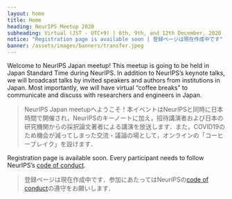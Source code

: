 ```yaml
---
layout: home
title: Home
heading: NeurIPS Meetup 2020
subheading: Virtual (JST - UTC+9) | 6th, 9th, and 12th December, 2020
notice: "Registration page is available soon | 登録ページは現在作成中です" 
banner: /assets/images/banners/transfer.jpeg
---
```


Welcome to NeurIPS Japan meetup! This meetup is going to be held in Japan Standard Time during NeurIPS. In addition to NeurIPS’s keynote talks, we will broadcast talks by invited speakers and authors from institutions in Japan. Most importantly, we will have virtual “coffee breaks” to communicate and discuss with researchers and engineers in Japan. 
> NeurIPS Japan meetupへようこそ！本イベントはNeurIPSと同時に日本時間で開催され，NeurIPSのキーノートに加え，招待講演者および日本の研究機関からの採択論文著者による講演を放送します．また，COVID19のため機会が減ってしまった交流・議論の場として，オンラインの「コーヒーブレイク」を設けます．

Registration page is available soon. Every participant needs to follow NeurIPS’s [code of conduct](https://nips.cc/public/CodeOfConduct). 
> 登録ページは現在作成中です．参加にあたってはNeurIPSの[code of conduct](https://nips.cc/public/CodeOfConduct)の遵守をお願いします．
